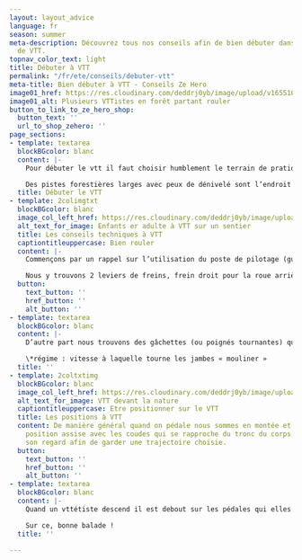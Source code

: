 ```yaml
---
layout: layout_advice
language: fr
season: summer
meta-description: Découvrez tous nos conseils afin de bien débuter dans l'activité
  de VTT.
topnav_color_text: light
title: Débuter à VTT
permalink: "/fr/ete/conseils/debuter-vtt"
meta-title: Bien débuter à VTT - Conseils Ze Hero
image01_href: https://res.cloudinary.com/deddrj0yb/image/upload/v1655108071/website/VTT%20AE/forest-4366094_1920.jpg
image01_alt: Plusieurs VTTistes en forêt partant rouler
button_to_link_to_ze_hero_shop:
  button_text: ''
  url_to_shop_zehero: ''
page_sections:
- template: textarea
  blockBGcolor: blanc
  content: |-
    Pour débuter le vtt il faut choisir humblement le terrain de pratique :

    Des pistes forestières larges avec peux de dénivelé sont l’endroit idéal pour commencer. Il faudra découvrir les réactions de l’engin et notamment son adhérence à différent type de surface (gravier, terre, boue…) Vous pourrez tester votre endurance sur des parcours de plus en plus long. Une fois que vous serez à l’aise sur ses terrains là vous pourrez chercher des sentiers plus étroits sans obstacles afin de vous habituer à rouler sur des terrains avec des trajectoires imposées par le sentier. Ensuite vous pourrez vous permettre des itinéraires avec des sentiers monotraces « single track » plus demandant techniquement.
  title: Débuter le VTT
- template: 2colimgtxt
  blockBGcolor: blanc
  image_col_left_href: https://res.cloudinary.com/deddrj0yb/image/upload/v1655108075/website/VTT%20AE/pexels-darcy-lawrey-1010546.jpg
  alt_text_for_image: Enfants er adulte à VTT sur un sentier
  title: Les conseils techniques à VTT
  captiontitleuppercase: Bien rouler
  content: |-
    Commençons par un rappel sur l’utilisation du poste de pilotage (guidon).

    Nous y trouvons 2 leviers de freins, frein droit pour la roue arrière et frein gauche pour la roue avant. De manière générale nous freinons 70% du frein droit (arrière) et que 30% du frein gauche (avant). Ceci dans le but de ne pas ploquer la roue avant et de perdre l’équilibre. Nous utilisions ces leviers avec un ou deux doigts maximum afin de garder une bonne prise sur les poignées du guidon.
  button:
    text_button: ''
    href_button: ''
    alt_button: ''
- template: textarea
  blockBGcolor: blanc
  content: |-
    D’autre part nous trouvons des gâchettes (ou poignés tournantes) qui nous permettes de changer de vitesses (mécanique). Nous utiliserons une des gâchettes de droite avec le pouce pour passer sur une vitesse « haut régime » dans la montée et nous utiliserons l’autre gâchette de droite avec l’index afin de passer sur une vitesse « bas régime » sur le plat ou les descentes pour améliorer le rendement au pédalage. Moyen mémo technique « un coup de pouce quand on a besoin d’un coup de pouce dans la montée »  Si vous avez un dérailler avant (plateaux) , vous avez des gâchettes à gauche alors on utilise l’index pour monter en régime dans la montée et le pouce pour descendre en régime dans les descentes ou sur le plat.

    \*régime : vitesse à laquelle tourne les jambes « mouliner »
  title: ''
- template: 2coltxtimg
  blockBGcolor: blanc
  image_col_left_href: https://res.cloudinary.com/deddrj0yb/image/upload/v1654867159/website/Sames%20Jones/IMG_20220521_130344.jpg
  alt_text_for_image: VTT devant la nature
  captiontitleuppercase: Etre positionner sur le VTT
  title: Les positions à VTT
  content: De manière général quand on pédale nous sommes en montée et donc dans une
    position assise avec les coudes qui se rapproche du tronc du corps et en projetant
    son regard afin de garder une trajectoire choisie.
  button:
    text_button: ''
    href_button: ''
    alt_button: ''
- template: textarea
  blockBGcolor: blanc
  content: |-
    Quand un vttétiste descend il est debout sur les pédales qui elles sont à plats (un pied devant l’autre) afin d’éviter de percuter un obstacle mais également d’être bien équilibré sur le vélo. Les coudes cette fois s’écarte afin d’avoir un pilotage plus puissant et le regard se projette plus loin plus la vitesse est importante, toujours dans le but d’anticiper la trajectoire. D’autre part plus la descente est raide plus le bassin du pilote se recule afin de reculer le centre de gravité, à l’inverse plus la montée est raide plus le cycliste rapproche son torse du guidon afin d’avancer son centre de gravité.

    Sur ce, bonne balade !
  title: ''

---
```

